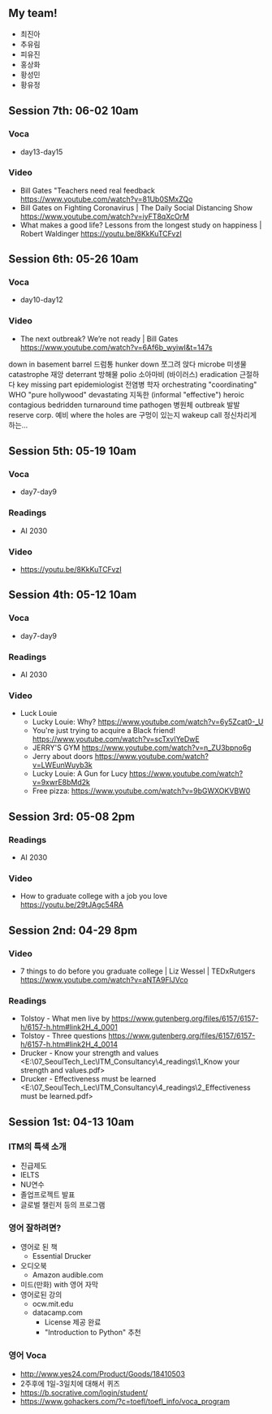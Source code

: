 ## My team!

+ 최진아
+ 추유림
+ 피유진
+ 홍상화
+ 황성민
+ 황유정

## Session 7th: 06-02 10am

### Voca

+ day13-day15

### Video

+ Bill Gates "Teachers need real feedback https://www.youtube.com/watch?v=81Ub0SMxZQo
+ Bill Gates on Fighting Coronavirus | The Daily Social Distancing Show https://www.youtube.com/watch?v=iyFT8qXcOrM
+ What makes a good life? Lessons from the longest study on happiness | Robert Waldinger https://youtu.be/8KkKuTCFvzI

## Session 6th: 05-26 10am

### Voca

+ day10-day12

### Video

+ The next outbreak? We’re not ready | Bill Gates https://www.youtube.com/watch?v=6Af6b_wyiwI&t=147s

down in basement
barrel 드럼통
hunker down 쪼그려 앉다
microbe 미생물
catastrophe 재앙
deterrant 방해물
polio 소아마비 (바이러스)
eradication 근절하다
key missing part 
epidemiologist 전염병 학자
orchestrating "coordinating"
WHO
"pure hollywood"
devastating 지독한 (informal "effective")
heroic
contagious
bedridden
turnaround time
pathogen 병원체
outbreak 발발
reserve corp. 예비
where the holes are 구멍이 있는지
wakeup call 정신차리게 하는...

## Session 5th: 05-19 10am

### Voca

+ day7-day9 

### Readings

+ AI 2030

### Video

+ https://youtu.be/8KkKuTCFvzI

## Session 4th: 05-12 10am

### Voca

+ day7-day9 

### Readings

+ AI 2030

### Video

+ Luck Louie
    + Lucky Louie: Why? <https://www.youtube.com/watch?v=6y5Zcat0-_U>
    + You're just trying to acquire a Black friend! <https://www.youtube.com/watch?v=scTxvIYeDwE>
    + JERRY'S GYM <https://www.youtube.com/watch?v=n_ZU3bpno6g>
    + Jerry about doors <https://www.youtube.com/watch?v=LWEunWuyb3k>
    + Lucky Louie: A Gun for Lucy <https://www.youtube.com/watch?v=9xwrE8bMd2k>
    + Free pizza: <https://www.youtube.com/watch?v=9bGWXOKVBW0>

## Session 3rd: 05-08 2pm

### Readings

+ AI 2030

### Video

+ How to graduate college with a job you love <https://youtu.be/29tJAgc54RA>
    
## Session 2nd: 04-29 8pm

### Video

+ 7 things to do before you graduate college | Liz Wessel | TEDxRutgers <https://www.youtube.com/watch?v=aNTA9FlJVco>

### Readings

+ Tolstoy - What men live by <https://www.gutenberg.org/files/6157/6157-h/6157-h.htm#link2H_4_0001>
+ Tolstoy - Three questions <https://www.gutenberg.org/files/6157/6157-h/6157-h.htm#link2H_4_0014>
+ Drucker - Know your strength and values <E:\07_SeoulTech_Lec\ITM_Consultancy\4_readings\1_Know your strength and values.pdf>
+ Drucker - Effectiveness must be learned <E:\07_SeoulTech_Lec\ITM_Consultancy\4_readings\2_Effectiveness must be learned.pdf>

## Session 1st: 04-13 10am

### ITM의 특색 소개

+ 진급제도
+ IELTS
+ NU연수
+ 졸업프로젝트 발표
+ 글로벌 챌린저 등의 프로그램

### 영어 잘하려면?

+ 영어로 된 책
    + Essential Drucker
+ 오디오북
    + Amazon audible.com
+ 미드(만화) with 영어 자막
+ 영어로된 강의 
    + ocw.mit.edu
    + datacamp.com
        + License 제공 완료
        + "Introduction to Python" 추천 

### 영어 Voca

+ <http://www.yes24.com/Product/Goods/18410503>
+ 2주후에 1일-3일치에 대해서 퀴즈
+ <https://b.socrative.com/login/student/>
+ <https://www.gohackers.com/?c=toefl/toefl_info/voca_program>
